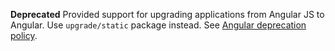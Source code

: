 **Deprecated** Provided support for upgrading applications from Angular JS to Angular.
Use `upgrade/static` package instead.
See [Angular deprecation policy](guide/deprecations).
